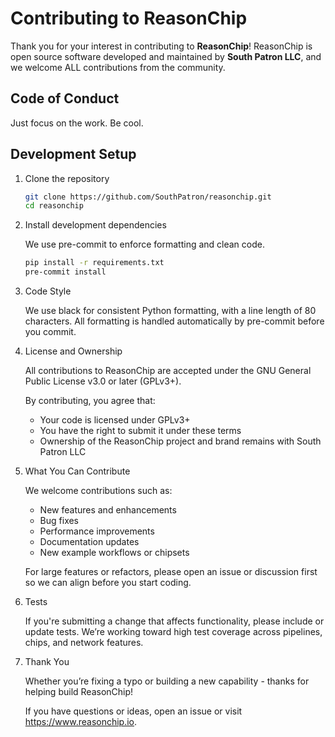 # Contributing to ReasonChip

Thank you for your interest in contributing to **ReasonChip**!
ReasonChip is open source software developed and maintained by
**South Patron LLC**, and we welcome ALL contributions from the
community.

## Code of Conduct

Just focus on the work. Be cool.

## Development Setup

1. Clone the repository

   ```bash
   git clone https://github.com/SouthPatron/reasonchip.git
   cd reasonchip
   ```

2. Install development dependencies

    We use pre-commit to enforce formatting and clean code.

    ```bash
    pip install -r requirements.txt
    pre-commit install
    ```

3. Code Style

    We use black for consistent Python formatting, with a line length of 80
    characters. All formatting is handled automatically by pre-commit before
    you commit.

4. License and Ownership

    All contributions to ReasonChip are accepted under the
    GNU General Public License v3.0 or later (GPLv3+).

    By contributing, you agree that:

    - Your code is licensed under GPLv3+
    - You have the right to submit it under these terms
    - Ownership of the ReasonChip project and brand remains with South Patron LLC

5. What You Can Contribute

    We welcome contributions such as:

    - New features and enhancements
    - Bug fixes
    - Performance improvements
    - Documentation updates
    - New example workflows or chipsets

    For large features or refactors, please open an issue or discussion first
    so we can align before you start coding.

6. Tests

    If you're submitting a change that affects functionality, please include
    or update tests. We’re working toward high test coverage across pipelines,
    chips, and network features.

7. Thank You

    Whether you’re fixing a typo or building a new capability - thanks for
    helping build ReasonChip!

    If you have questions or ideas, open an issue or visit
    https://www.reasonchip.io.



